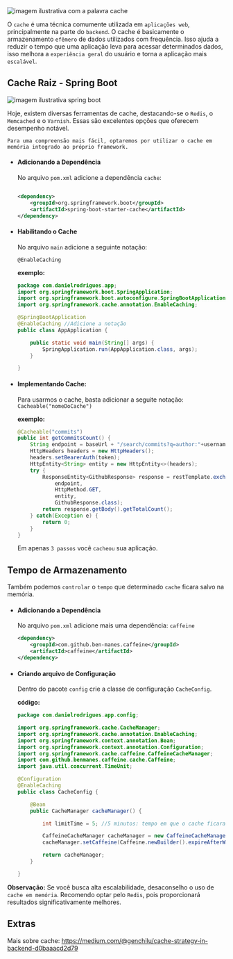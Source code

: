 <img src="https://www.hardware.com.br/wp-content/uploads/static/wp/2023/05/22/cache.jpg" alt="imagem ilustrativa com a palavra cache" />

O `cache` é uma técnica comumente utilizada em `aplicações web`, principalmente na parte do `backend`. O cache é basicamente o armazenamento `efêmero` de dados utilizados com frequência. Isso ajuda a reduzir o tempo que uma aplicação leva para acessar determinados dados, isso melhora a `experiência geral` do usuário e torna a aplicação mais `escalável`.

## Cache Raiz - Spring Boot

<img src="https://miro.medium.com/v2/resize:fit:850/1*8KX5TdvTf6HlEjls69uPjw.png" alt="imagem ilustrativa spring boot" />

Hoje, existem diversas ferramentas de cache, destacando-se o `Redis`, o `Memcached` e o `Varnish`. Essas são excelentes opções que oferecem desempenho notável.

    Para uma compreensão mais fácil, optaremos por utilizar o cache em memória integrado ao próprio framework.

-   #### Adicionando a Dependência

    No arquivo `pom.xml` adicione a dependência `cache`:

    ```xml

    <dependency>
        <groupId>org.springframework.boot</groupId>
        <artifactId>spring-boot-starter-cache</artifactId>
    </dependency>
    ```

-   #### Habilitando o Cache

    No arquivo `main` adicione a seguinte notação:

    ```
    @EnableCaching
    ```

    **exemplo:**

    ```java
    package com.danielrodrigues.app;
    import org.springframework.boot.SpringApplication;
    import org.springframework.boot.autoconfigure.SpringBootApplication;
    import org.springframework.cache.annotation.EnableCaching;

    @SpringBootApplication
    @EnableCaching //Adicione a notação
    public class AppApplication {

        public static void main(String[] args) {
            SpringApplication.run(AppApplication.class, args);
        }

    }
    ```

-   #### Implementando Cache:

    Para usarmos o cache, basta adicionar a seguite notação: `Cacheable("nomeDoCache")`

    **exemplo:**

    ```java
    @Cacheable("commits")
    public int getCommitsCount() {
        String endpoint = baseUrl + "/search/commits?q=author:"+username;
        HttpHeaders headers = new HttpHeaders();
        headers.setBearerAuth(token);
        HttpEntity<String> entity = new HttpEntity<>(headers);
        try {
            ResponseEntity<GithubResponse> response = restTemplate.exchange(
                endpoint,
                HttpMethod.GET,
                entity,
                GithubResponse.class);
            return response.getBody().getTotalCount();
        } catch(Exception e) {
            return 0;
        }
    }
    ```

    Em apenas `3 passos` você `cacheou` sua aplicação.

## Tempo de Armazenamento

Também podemos `controlar` o `tempo` que determinado `cache` ficara salvo na memória.

-   #### Adicionando a Dependência

    No arquivo `pom.xml` adicione mais uma dependência: `caffeine`

    ```xml
    <dependency>
        <groupId>com.github.ben-manes.caffeine</groupId>
        <artifactId>caffeine</artifactId>
    </dependency>
    ```

-   #### Criando arquivo de Configuração

    Dentro do pacote `config` crie a classe de configuração `CacheConfig`.

    **código:**

    ```java
    package com.danielrodrigues.app.config;

    import org.springframework.cache.CacheManager;
    import org.springframework.cache.annotation.EnableCaching;
    import org.springframework.context.annotation.Bean;
    import org.springframework.context.annotation.Configuration;
    import org.springframework.cache.caffeine.CaffeineCacheManager;
    import com.github.benmanes.caffeine.cache.Caffeine;
    import java.util.concurrent.TimeUnit;

    @Configuration
    @EnableCaching
    public class CacheConfig {

        @Bean
        public CacheManager cacheManager() {

            int limitTime = 5; //5 minutos: tempo em que o cache ficara salvo

            CaffeineCacheManager cacheManager = new CaffeineCacheManager("commits", "otherCache","otherCache2"); //adicione o nome dos caches
            cacheManager.setCaffeine(Caffeine.newBuilder().expireAfterWrite(5, TimeUnit.MINUTES));

            return cacheManager;
        }

    }
    ```

**Observação:** Se você busca alta escalabilidade, desaconselho o uso de `cache em memória`. Recomendo optar pelo `Redis`, pois proporcionará resultados significativamente melhores.

## Extras

Mais sobre cache: https://medium.com/@genchilu/cache-strategy-in-backend-d0baaacd2d79
